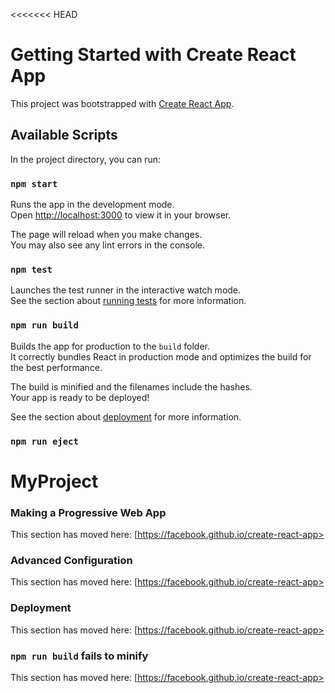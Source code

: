 <<<<<<< HEAD
# Getting Started with Create React App

This project was bootstrapped with [Create React App](https://github.com/facebook/create-react-app).

## Available Scripts

In the project directory, you can run:

### `npm start`

Runs the app in the development mode.\
Open [http://localhost:3000](http://localhost:3000) to view it in your browser.

The page will reload when you make changes.\
You may also see any lint errors in the console.

### `npm test`

Launches the test runner in the interactive watch mode.\
See the section about [running tests](https://facebook.github.io/create-react-app/docs/running-tests) for more information.

### `npm run build`

Builds the app for production to the `build` folder.\
It correctly bundles React in production mode and optimizes the build for the best performance.

The build is minified and the filenames include the hashes.\
Your app is ready to be deployed!

See the section about [deployment](https://facebook.github.io/create-react-app/docs/deployment) for more information.

### `npm run eject`
# MyProject

### Making a Progressive Web App

This section has moved here: [https://facebook.github.io/create-react-app>

### Advanced Configuration

This section has moved here: [https://facebook.github.io/create-react-app>

### Deployment

This section has moved here: [https://facebook.github.io/create-react-app>

### `npm run build` fails to minify
This section has moved here: [https://facebook.github.io/create-react-app>
